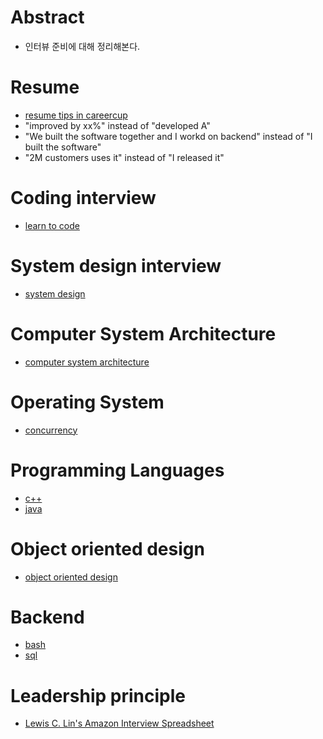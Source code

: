# Abstract

- 인터뷰 준비에 대해 정리해본다.

# Resume

- [resume tips in careercup](https://careercup.com/resume)
- "improved by xx%" instead of "developed A"
- "We built the software together and I workd on backend" instead of "I built the software"
- "2M customers uses it" instead of "I released it"

# Coding interview

- [learn to code](https://github.com/iamslash/learntocode)

# System design interview

- [system design](/systemdesign/)

# Computer System Architecture

- [computer system architecture](/csa/README.md)

# Operating System

- [concurrency]()

# Programming Languages

- [c++](/cpp)
- [java](/java)

# Object oriented design

- [object oriented design](/objectorienteddesign/)

# Backend

- [bash](/bash/README.md)
- [sql](/sql/README.md)

# Leadership principle

- [Lewis C. Lin's Amazon Interview Spreadsheet](https://www.instapaper.com/read/1138208081)